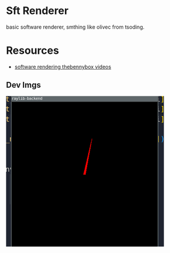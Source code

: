 # Sft Renderer
basic software renderer, smthing like olivec from tsoding.    



# Resources
-   [software rendering thebennybox videos](https://www.youtube.com/watch?v=v7nrzvd9A5c&list=PLEETnX-uPtBUbVOok816vTl1K9vV1GgH5&index=5&ab_channel=thebennybox)

## Dev Imgs
![matrix meth resualt](./dev-imgs/matrix_meth.gif)
